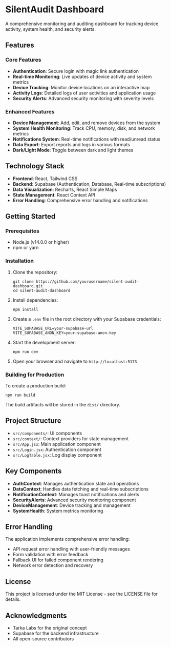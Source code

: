 # SilentAudit Dashboard

A comprehensive monitoring and auditing dashboard for tracking device activity, system health, and security alerts.

## Features

### Core Features
- **Authentication**: Secure login with magic link authentication
- **Real-time Monitoring**: Live updates of device activity and system metrics
- **Device Tracking**: Monitor device locations on an interactive map
- **Activity Logs**: Detailed logs of user activities and application usage
- **Security Alerts**: Advanced security monitoring with severity levels

### Enhanced Features
- **Device Management**: Add, edit, and remove devices from the system
- **System Health Monitoring**: Track CPU, memory, disk, and network metrics
- **Notifications System**: Real-time notifications with read/unread status
- **Data Export**: Export reports and logs in various formats
- **Dark/Light Mode**: Toggle between dark and light themes

## Technology Stack

- **Frontend**: React, Tailwind CSS
- **Backend**: Supabase (Authentication, Database, Real-time subscriptions)
- **Data Visualization**: Recharts, React Simple Maps
- **State Management**: React Context API
- **Error Handling**: Comprehensive error handling and notifications

## Getting Started

### Prerequisites

- Node.js (v14.0.0 or higher)
- npm or yarn

### Installation

1. Clone the repository:
   ```
   git clone https://github.com/yourusername/silent-audit-dashboard.git
   cd silent-audit-dashboard
   ```

2. Install dependencies:
   ```
   npm install
   ```

3. Create a `.env` file in the root directory with your Supabase credentials:
   ```
   VITE_SUPABASE_URL=your-supabase-url
   VITE_SUPABASE_ANON_KEY=your-supabase-anon-key
   ```

4. Start the development server:
   ```
   npm run dev
   ```

5. Open your browser and navigate to `http://localhost:5173`

### Building for Production

To create a production build:

```
npm run build
```

The build artifacts will be stored in the `dist/` directory.

## Project Structure

- `src/components/`: UI components
- `src/context/`: Context providers for state management
- `src/App.jsx`: Main application component
- `src/Login.jsx`: Authentication component
- `src/LogTable.jsx`: Log display component

## Key Components

- **AuthContext**: Manages authentication state and operations
- **DataContext**: Handles data fetching and real-time subscriptions
- **NotificationContext**: Manages toast notifications and alerts
- **SecurityAlerts**: Advanced security monitoring component
- **DeviceManagement**: Device tracking and management
- **SystemHealth**: System metrics monitoring

## Error Handling

The application implements comprehensive error handling:

- API request error handling with user-friendly messages
- Form validation with error feedback
- Fallback UI for failed component rendering
- Network error detection and recovery

## License

This project is licensed under the MIT License - see the LICENSE file for details.

## Acknowledgments

- Tarka Labs for the original concept
- Supabase for the backend infrastructure
- All open-source contributors